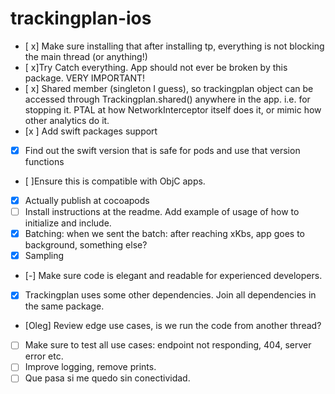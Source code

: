 # trackingplan-ios

- [ x] Make sure installing that after installing tp, everything is not blocking the main thread (or anything!)
- [ x]Try Catch everything. App should not ever be broken by this package. VERY IMPORTANT!
- [ x] Shared member (singleton I guess), so trackingplan object can be accessed through Trackingplan.shared() anywhere in the app. i.e. for stopping it. PTAL at how NetworkInterceptor itself does it, or mimic how other analytics do it.
- [x ] Add swift packages support
- [x] Find out the swift version that is safe for pods and use that version functions
- [ ]Ensure this is compatible with ObjC apps.
- [x] Actually publish at cocoapods
- [ ] Install instructions at the readme. Add example of usage of how to initialize and include.
- [x] Batching: when we sent the batch: after reaching xKbs, app goes to background, something else?
- [x] Sampling
- [-] Make sure code is elegant and readable for experienced developers.
- [x] Trackingplan uses some other dependencies. Join all dependencies in the same package.
- [Oleg] Review edge use cases, is we run the code from another thread?
- [ ] Make sure to test all use cases: endpoint not responding, 404, server error etc.
- [ ] Improve logging, remove prints.
- [ ] Que pasa si me quedo sin conectividad.
